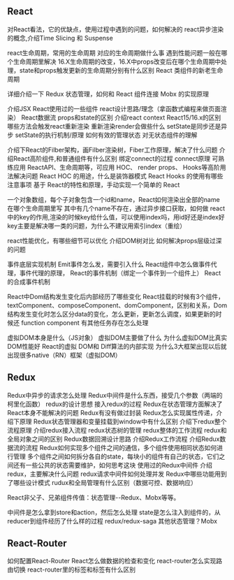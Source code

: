 ## React
对React看法，它的优缺点，使用过程中遇到的问题，如何解决的
react异步渲染的概念,介绍Time Slicing 和 Suspense

react生命周期，常用的生命周期
对应的生命周期做什么事
遇到性能问题一般在哪个生命周期里解决
16.X生命周期的改变，16.X中props改变后在哪个生命周期中处理，state和props触发更新的生命周期分别有什么区别
React 类组件的新老生命周期


详细介绍一下 Redux 状态管理，如何和 React 组件连接
Mobx 的实现原理

介绍JSX
React使用过的一些组件
react设计思路/理念（拿函数式编程来做页面渲染）
React数据流
props和state的区别
介绍react context
React15/16.x的区别
哪些方法会触发react重新渲染
重新渲染render会做些什么
setState是同步还是异步
setState的执行机制/原理
如何有效的管理状态
对无状态组件的理解

介绍下React的Filber架构，画Filber渲染树，Fiber工作原理，解决了什么问题
介绍React高阶组件,和普通组件有什么区别
绑定connect的过程
connect原理
可熟练应用 ReactAPI、生命周期等，可应用 HOC、 render props、 Hooks等高阶用法解决问题
React HOC 的用途，什么是装饰器模式
React Hooks 的使用有哪些注意事项
基于 React的特性和原理，手动实现一个简单的 React

一个对象数组，每个子对象包含一个id和name，React如何渲染出全部的name
在哪个生命周期里写
其中有几个name不存在，通过异步接口获取，如何做
react中的key的作用,渲染的时候key给什么值，可以使用index吗，用id好还是index好
key主要是解决哪一类的问题，为什么不建议用索引index（重绘）

react性能优化，有哪些细节可以优化
介绍DOM树对比
如何解决props层级过深的问题

事件底层实现机制
Emit事件怎么发，需要引入什么
React组件中怎么做事件代理，事件代理的原理， React的事件机制（绑定一个事件到一个组件上）
React 的合成事件机制

React中Dom结构发生变化后内部经历了哪些变化
React挂载的时候有3个组件，textComponent、composeComponent、domComponent，区别和关系，Dom结构发生变化时怎么区分data的变化，怎么更新，更新怎么调度，如果更新的时候还
function component
有其他任务存在怎么处理

虚拟DOM本身是什么（JS对象）
虚拟DOM主要做了什么
为什么虚拟DOM比真实DOM性能好
React的虚拟 DOM和 Diff算法的内部实现
为什么3大框架出现以后就出现很多native（RN）框架（虚拟DOM）


## Redux
Redux中异步的请求怎么处理
Redux中间件是什么东西，接受几个参数（两端的柯里化函数）
redux的设计思想
接入redux的过程
Redux在状态管理方面解决了React本身不能解决的问题
Redux有没有做过封装
Redux怎么实现属性传递，介绍下原理
Redux状态管理器和变量挂载到window中有什么区别
介绍下redux整个流程原理
介绍redux接入流程
redux状态树的管理
redux整体的工作流程
redux和全局对象之间的区别
Redux数据回溯设计思路
介绍Redux工作流程
介绍Redux数据流的流程
Redux如何实现多个组件之间的通信，多个组件使用相同状态如何进行管理
多个组件之间如何拆分各自的state，每块小的组件有自己的状态，它们之间还有一些公共的状态需要维护，如何思考这块
使用过的Redux中间件
介绍redux，主要解决什么问题
redux请求中间件如何处理并发
Redux中哪些功能用到了哪些设计模式
rudux和全局管理有什么区别（数据可控、数据响应）

React非父子、兄弟组件传值：状态管理--Redux、Mobx等等。

中间件是怎么拿到store和action，然后怎么处理
state是怎么注入到组件的，从reducer到组件经历了什么样的过程
redux/redux-saga
其他状态管理？Mobx

## React-Router
如何配置React-Router
React怎么做数据的检查和变化
react-router怎么实现路由切换
react-router里的<Link>标签和<a>标签有什么区别
